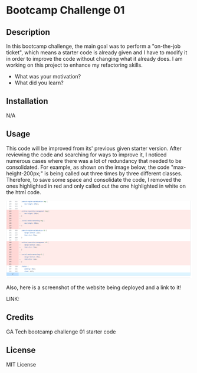 # Bootcamp Challenge 01

## Description

In this bootcamp challenge, the main goal was to perform a "on-the-job ticket", which means a starter code is already given and I have to modify it in order
to improve the code without changing what it already does. I am working on this project to enhance my refactoring skills.

- What was your motivation?
- What did you learn?

## Installation

N/A

## Usage

This code will be improved from its' previous given starter version. After reviewing the code and searching for ways to improve it, I noticed numerous cases where there was a lot of redundancy that needed to be consolidated. For example, as shown on the image below, the code "max-height-200px;" is being called out three times by three different classes. Therefore, to save some space and consolidate the code, I removed the ones highlighted in red and only called out the one highlighted in white on the html code.

![alt text](assets/images/challenge-01-01.png)

Also, here is a screenshot of the website being deployed and a link to it!

LINK:

## Credits

GA Tech bootcamp challenge 01 starter code

## License

MIT License
